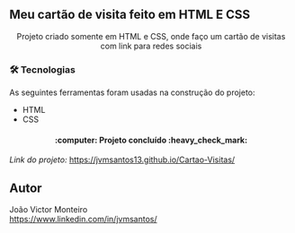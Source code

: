 ## Meu cartão de visita feito em HTML E CSS
<p align="center">Projeto criado somente em HTML e CSS, onde faço um cartão de visitas com link para redes sociais</p>

### 🛠 Tecnologias

As seguintes ferramentas foram usadas na construção do projeto:

- HTML
- CSS

<h4 align="center"> 
	:computer: Projeto concluído :heavy_check_mark:
</h4>

*Link do projeto:* https://jvmsantos13.github.io/Cartao-Visitas/

## Autor
João Victor Monteiro <br />
https://www.linkedin.com/in/jvmsantos/
